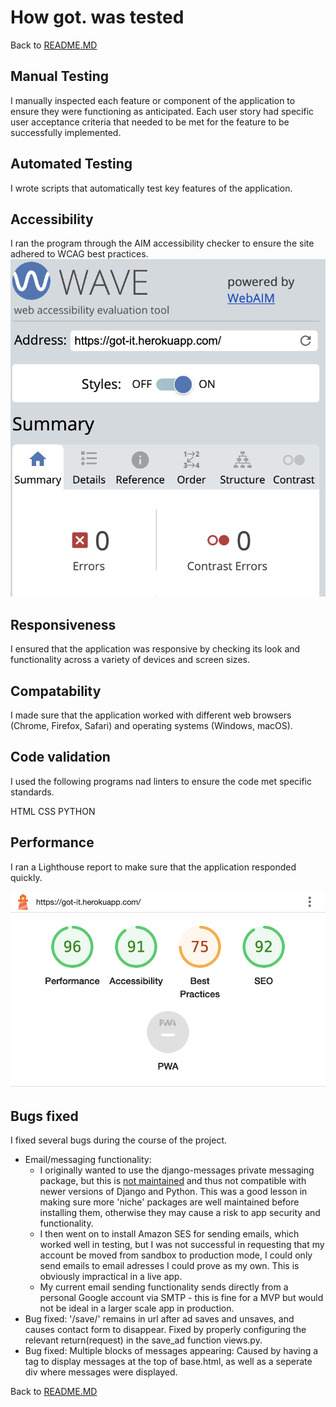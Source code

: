 
# How **got.** was tested

Back to [README.MD](README.MD)<br>


## Manual Testing

I manually inspected each feature or component of the application to ensure they were functioning as anticipated. Each user story had specific user acceptance criteria that needed to be met for the feature to be successfully implemented. 

## Automated Testing

I wrote scripts that automatically test key features of the application. 

## Accessibility

I ran the program through the AIM accessibility checker to ensure the site adhered to WCAG best practices.
![wave report](static/readme/wave-accessibility-summary.png)

## Responsiveness

I ensured that the application was responsive by checking its look and functionality across a variety of devices and screen sizes.

## Compatability

I made sure that the application worked with different web browsers (Chrome, Firefox, Safari) and  operating systems (Windows, macOS).

## Code validation

I used the following programs nad linters to ensure the code met specific standards.

HTML
CSS
PYTHON

## Performance

I ran a Lighthouse report to make sure that the application responded quickly.

![lighthouse browser report](static/readme/lighthouse-report.png)

## Bugs fixed

I fixed several bugs during the course of the project.

- Email/messaging functionality:
    - I originally wanted to use the django-messages private messaging package, but this is [not maintained](https://github.com/arneb/django-messages/issues) and thus not compatible with newer versions of Django and Python. This was a good lesson in making sure more 'niche' packages are well maintained before installing them, otherwise they may cause a risk to app security and functionality.
    - I then went on to install Amazon SES for sending emails, which worked well in testing, but I was not successful in requesting that my account be moved from sandbox to production mode, I could only send emails to email adresses I could prove as my own. This is obviously impractical in a live app. 
    - My current email sending functionality sends directly from a personal Google account via SMTP - this is fine for a MVP but would not be ideal in a larger scale app in production.
- Bug fixed: '/save/' remains in url after ad saves and unsaves, and causes contact form to disappear. Fixed by properly configuring the relevant return(request) in the save_ad function views.py.
- Bug fixed: Multiple blocks of messages appearing: Caused by having a tag to display messages at the top of base.html, as well as a seperate div where messages were displayed.

Back to [README.MD](README.MD)<br>
